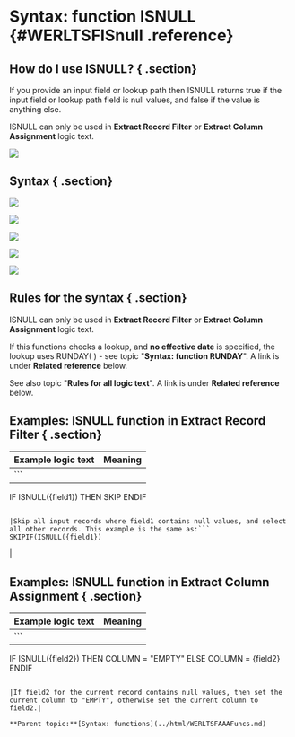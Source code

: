# Syntax: function ISNULL {#WERLTSFISnull .reference}

## How do I use ISNULL? { .section}

If you provide an input field or lookup path then ISNULL returns true if the input field or lookup path field is null values, and false if the value is anything else.

ISNULL can only be used in **Extract Record Filter** or **Extract Column Assignment** logic text.

![](images/LTZZ_Syntax_legend.gif)

## Syntax { .section}

![](images/LTSF_ISNULL_01.gif)

![](images/LTSF_ISNULL_02.gif)

![](images/LTSF_Date_01.gif)

![](images/LTSF_ISNULL_03.gif)

![](images/LTSF_ISNULL_04.gif)

## Rules for the syntax { .section}

ISNULL can only be used in **Extract Record Filter** or **Extract Column Assignment** logic text.

If this functions checks a lookup, and **no effective date** is specified, the lookup uses RUNDAY\( \) - see topic "**Syntax: function RUNDAY**". A link is under **Related reference** below.

See also topic "**Rules for all logic text**". A link is under **Related reference** below.

## Examples: ISNULL function in Extract Record Filter { .section}

|Example logic text|Meaning|
|------------------|-------|
|```
IF ISNULL({field1})
   THEN SKIP
ENDIF
```

|Skip all input records where field1 contains null values, and select all other records. This example is the same as:```
SKIPIF(ISNULL({field1})
```

|

## Examples: ISNULL function in Extract Column Assignment { .section}

|Example logic text|Meaning|
|------------------|-------|
|```
IF ISNULL({field2})
   THEN COLUMN = "EMPTY"
   ELSE COLUMN = {field2}
ENDIF
```

|If field2 for the current record contains null values, then set the current column to "EMPTY", otherwise set the current column to field2.|

**Parent topic:**[Syntax: functions](../html/WERLTSFAAAFuncs.md)

